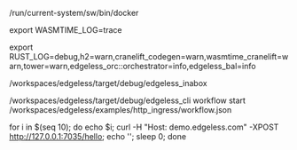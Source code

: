 /run/current-system/sw/bin/docker


export WASMTIME_LOG=trace

export RUST_LOG=debug,h2=warn,cranelift_codegen=warn,wasmtime_cranelift=warn,tower=warn,edgeless_orc::orchestrator=info,edgeless_bal=info

/workspaces/edgeless/target/debug/edgeless_inabox




/workspaces/edgeless/target/debug/edgeless_cli workflow start /workspaces/edgeless/examples/http_ingress/workflow.json

for i in $(seq 10); do echo $i; curl -H "Host: demo.edgeless.com" -XPOST http://127.0.0.1:7035/hello; echo ''; sleep 0; done